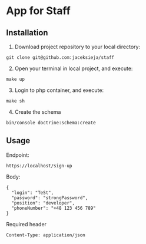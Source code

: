 # App for Staff

## Installation

1) Download project repository to your local directory:

```
git clone git@github.com:jaceksieja/staff
```

2) Open your terminal in local project, and execute:

```
make up
```

3) Login to php container, and execute:

```
make sh
```

4) Create the schema

```
bin/console doctrine:schema:create
```

## Usage

Endpoint:
```
https://localhost/sign-up
```

Body:
```
{
  "login": "TeSt",
  "password": "strongPassword",
  "position": "developer",
  "phoneNumber": "+48 123 456 789" 
}
```

Required header
```
Content-Type: application/json
```
